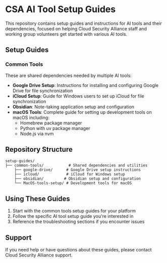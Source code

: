 # CSA AI Tool Setup Guides

This repository contains setup guides and instructions for AI tools and their dependencies, focused on helping Cloud Security Alliance staff and working group volunteers get started with various AI tools.

## Setup Guides

### Common Tools
These are shared dependencies needed by multiple AI tools:

- **Google Drive Setup**: Instructions for installing and configuring Google Drive for file synchronization
- **iCloud Setup**: Guide for Windows users to set up iCloud for file synchronization
- **Obsidian**: Note-taking application setup and configuration
- **macOS Tools**: Complete guide for setting up development tools on macOS including:
  - Homebrew package manager
  - Python with uv package manager
  - Node.js via nvm

## Repository Structure

```
setup-guides/
├── common-tools/           # Shared dependencies and utilities
    ├── google-drive/      # Google Drive setup instructions
    ├── icloud/            # iCloud for Windows setup
    ├── obsidian/         # Obsidian setup and configuration
    └── MacOS-tools-setup/ # Development tools for macOS
```

## Using These Guides

1. Start with the common tools setup guides for your platform
2. Follow the specific AI tool setup guide you're interested in
3. Reference the troubleshooting sections if you encounter issues

## Support

If you need help or have questions about these guides, please contact Cloud Security Alliance support.